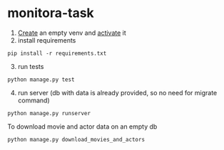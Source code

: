 # monitora-task

1. [Create](https://docs.python.org/3/library/venv.html) an empty venv and [activate](https://python.land/virtual-environments/virtualenv) it
2. install requirements 
```console
pip install -r requirements.txt
```
3.  run tests
```console
python manage.py test
```
4. run server (db with data is already provided, so no need for migrate command)
```console
python manage.py runserver
```
To download movie and actor data on an empty db
```console
python manage.py download_movies_and_actors
```

